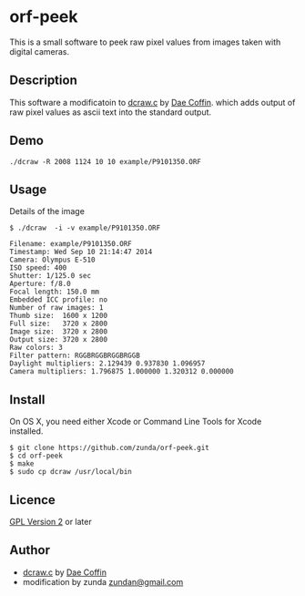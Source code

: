 orf-peek
========

This is a small software to peek raw pixel values from images taken with digital cameras.

## Description
This software a modificatoin to
[dcraw.c](http://cybercom.net/%7Edcoffin/dcraw/dcraw.c) by [Dae Coffin](http://cybercom.net/%7Edcoffin/).
which adds output of raw pixel values as ascii text into the standard output.

## Demo
```
./dcraw -R 2008 1124 10 10 example/P9101350.ORF
```

## Usage
Details of the image
```
$ ./dcraw  -i -v example/P9101350.ORF  

Filename: example/P9101350.ORF
Timestamp: Wed Sep 10 21:14:47 2014
Camera: Olympus E-510
ISO speed: 400
Shutter: 1/125.0 sec
Aperture: f/8.0
Focal length: 150.0 mm
Embedded ICC profile: no
Number of raw images: 1
Thumb size:  1600 x 1200
Full size:   3720 x 2800
Image size:  3720 x 2800
Output size: 3720 x 2800
Raw colors: 3
Filter pattern: RGGBRGGBRGGBRGGB
Daylight multipliers: 2.129439 0.937830 1.096957
Camera multipliers: 1.796875 1.000000 1.320312 0.000000
```

## Install
On OS X, you need either Xcode or Command Line Tools for Xcode installed.

```
$ git clone https://github.com/zunda/orf-peek.git
$ cd orf-peek
$ make
$ sudo cp dcraw /usr/local/bin
```

## Licence
[GPL Version 2](gpl-2.0.txt) or later

## Author
- [dcraw.c](http://cybercom.net/%7Edcoffin/dcraw/dcraw.c) by [Dae Coffin](http://cybercom.net/%7Edcoffin/)
- modification by zunda [zundan@gmail.com](mailto:zundan@gmail.com)
